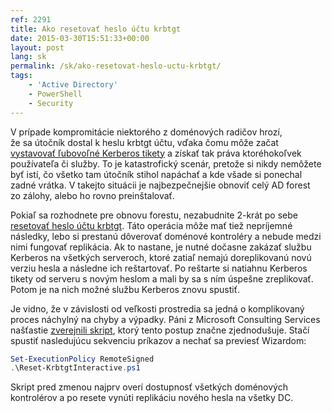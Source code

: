 ```yaml
---
ref: 2291
title: Ako resetovať heslo účtu krbtgt
date: 2015-03-30T15:51:33+00:00
layout: post
lang: sk
permalink: /sk/ako-resetovat-heslo-uctu-krbtgt/
tags:
    - 'Active Directory'
    - PowerShell
    - Security
---
```


V&nbsp;prípade kompromitácie niektorého z&nbsp;doménových radičov hrozí, že&nbsp;sa&nbsp;útočník dostal k&nbsp;heslu krbtgt účtu, vďaka čomu môže začat [vystavovať ľubovoľné Kerberos tikety](https://rycon.hu/papers/goldenticket.html "mimikatz - Golden Ticket") a získať tak práva ktoréhokoľvek používateľa či&nbsp;služby. To&nbsp;je&nbsp;katastrofický scenár, pretože si&nbsp;nikdy nemôžete byť istí, čo všetko tam útočník stihol napáchať a kde všade si&nbsp;ponechal zadné vrátka. V&nbsp;takejto situácii je najbezpečnejšie obnoviť celý AD forest zo zálohy, alebo ho&nbsp;rovno preinštalovať.

<!--more-->

Pokiaľ sa&nbsp;rozhodnete pre&nbsp;obnovu forestu, nezabudnite 2-krát po sebe [resetovať heslo účtu krbtgt](https://learn.microsoft.com/en-us/previous-versions/windows/it-pro/windows-server-2008-R2-and-2008/cc734032(v=ws.10) "KDC Password Configuration"). Táto operácia môže mať tiež nepríjemné následky, lebo&nbsp;si&nbsp;prestanú dôverovať doménové kontroléry a nebude medzi nimi fungovať replikácia. Ak to nastane, je&nbsp;nutné dočasne zakázať službu Kerberos na&nbsp;všetkých serveroch, ktoré zatiaľ nemajú doreplikovanú novú verziu hesla a následne ich reštartovať. Po reštarte si&nbsp;natiahnu Kerberos tikety od serveru s novým heslom a mali by&nbsp;sa&nbsp;s ním úspešne zreplikovať. Potom je&nbsp;na nich možné službu Kerberos znovu spustiť.

Je&nbsp;vidno, že&nbsp;v&nbsp;závislosti od&nbsp;veľkosti prostredia sa&nbsp;jedná o&nbsp;komplikovaný proces náchylný na&nbsp;chyby a&nbsp;výpadky. Páni z&nbsp;Microsoft Consulting Services našťastie [zverejnili skript](https://github.com/microsoft/New-KrbtgtKeys.ps1 "Reset the krbtgt account password/keys"), ktorý tento postup značne zjednodušuje. Stačí spustiť nasledujúcu sekvenciu príkazov a&nbsp;nechať sa&nbsp;previesť Wizardom:

```powershell
Set-ExecutionPolicy RemoteSigned
.\Reset-KrbtgtInteractive.ps1
```

Skript pred zmenou najprv overí dostupnosť všetkých doménových kontrolérov a&nbsp;po&nbsp;resete vynúti replikáciu nového hesla na&nbsp;všetky DC.

